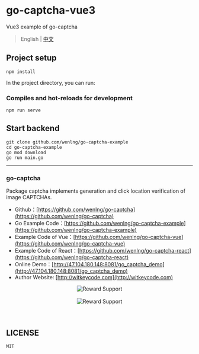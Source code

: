 # go-captcha-vue3
Vue3 example of go-captcha

> English | [中文](README.zh-CN.md)

## Project setup
```
npm install
```
In the project directory, you can run:

### Compiles and hot-reloads for development
```
npm run serve
```

## Start backend
```
git clone github.com/wenlng/go-captcha-example
cd go-captcha-example
go mod download
go run main.go
```


---------------------

### go-captcha
Package captcha implements generation and click location verification of image CAPTCHAs. 

- Github：[https://github.com/wenlng/go-captcha](https://github.com/wenlng/go-captcha)
- Go Example Code：[https://github.com/wenlng/go-captcha-example](https://github.com/wenlng/go-captcha-example)
- Example Code of Vue：[https://github.com/wenlng/go-captcha-vue](https://github.com/wenlng/go-captcha-vue)
- Example Code of React：[https://github.com/wenlng/go-captcha-react](https://github.com/wenlng/go-captcha-react)
- Online Demo：[http://47.104.180.148:8081/go_captcha_demo](http://47.104.180.148:8081/go_captcha_demo)
- Author Website: [http://witkeycode.com](http://witkeycode.com)


<div align="center">
    <img src="http://47.104.180.148/go-captcha/go-captcha-01.png?v=6" alt="Reward Support">
    <br/>
    <br/>
    <img src="http://47.104.180.148/go-captcha/go-captcha.jpg?v=6" alt="Reward Support">
    <br/>
    <br/>   
</div>
<br>

## LICENSE
    MIT

